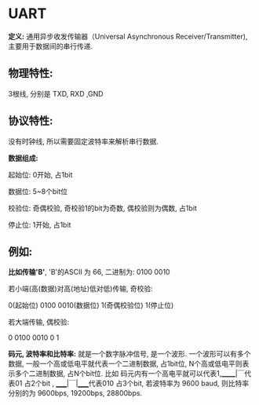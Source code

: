 # UART

**定义:** 通用异步收发传输器（Universal Asynchronous Receiver/Transmitter), 主要用于数据间的串行传递.

## **物理特性:** 

3根线, 分别是 TXD, RXD ,GND

## **协议特性:** 

没有时钟线, 所以需要固定波特率来解析串行数据.

**数据组成:** 

起始位: 0开始, 占1bit

数据位: 5~8个bit位

校验位: 奇偶校验, 奇校验1的bit为奇数, 偶校验则为偶数, 占1bit

停止位: 1开始, 占1bit

## 例如:

**比如传输'B'**, 'B'的ASCII 为 66, 二进制为: 0100 0010

若小端(高(数据)对高(地址)低对低)传输, 奇校验: 

0(起始位) 0100 0010(数据位) 1(奇偶校验位) 1(停止位)

若大端传输, 偶校验:

0 0100 0010 0 1

**码元, 波特率和比特率:** 就是一个数字脉冲信号, 是一个波形. 一个波形可以有多个数据, 一般一个高或低电平就代表一个二进制数据, 占1bit位, N个高或低电平则表示多个二进制数据, 占N个bit位. 比如 码元内有一个高电平就可以代表1,▁▁|￣代表01 占2个bit , ▁▁|￣|▁▁代表010 占3个bit, 若波特率为 9600 baud, 则比特率分别的为 9600bps, 19200bps, 28800bps.



